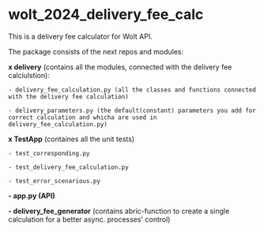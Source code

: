# wolt_2024_delivery_fee_calc

This is a delivery fee calculator for Wolt API. 

The package consists of the next repos and modules:

  **x delivery** (contains all the modules, connected with the delivery fee calciulstion):
  
    - delivery_fee_calculation.py (all the classes and functions connected with the delivery fee calculation)
    
    - delivery_parameters.py (the default(constant) parameters you add for correct calculation and whicha are used in delivery_fee_calculation.py)
    
  **x TestApp** (containes all the unit tests)
  
    - test_corresponding.py
    
    - test_delivery_fee_calculation.py
    
    - test_error_scenarious.py
    
  **- app.py (API)**
  
  **- delivery_fee_generator** (contains abric-function to create a single calculation for a better async. processes' control)

